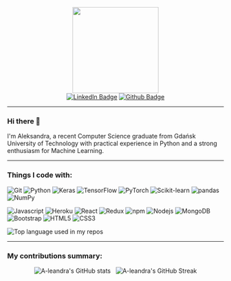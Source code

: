 <div id="header" align="center">
  <img src="https://media.giphy.com/media/RkX2zcpO79EAf82ESl/giphy.gif" width="200"/>
  <div id="badges">
    <a href="https://www.linkedin.com/in/aleksandra-nadzieja/" target="_blank"><img alt="LinkedIn Badge" src="https://img.shields.io/badge/LinkedIn-blue?style=for-the-badge&logo=linkedin&logoColor=white" /></a>
    <a href="https://github.com/a-leandra" target="_blank"><img alt="Github Badge" src="https://img.shields.io/badge/GitHub-grey?style=for-the-badge&logo=github&logoColor=white" /></a>
  </div>
  <img src="https://komarev.com/ghpvc/?username=a-leandra&style=flat-square&color=blue" alt=""/>
</div>



---

### Hi there 👋

I'm Aleksandra, a recent Computer Science graduate from Gdańsk University of Technology with practical experience in Python and a strong enthusiasm for Machine Learning.

---

### Things I code with:

<p>
  <img alt="Git" src="https://img.shields.io/badge/-Git-F05032?style=flat-square&logo=git&logoColor=white" />
  <img alt="Python" src="https://img.shields.io/badge/-Python-4178a8?style=flat-square&logo=python&logoColor=white" />
  
  <img alt="Keras" src="https://img.shields.io/badge/-Keras-d00000?style=flat-square&logo=keras&logoColor=white" />
  <img alt="TensorFlow" src="https://img.shields.io/badge/-TensorFlow-fc9c04?style=flat-square&logo=tensorflow&logoColor=white" />
  <img alt="PyTorch" src="https://img.shields.io/badge/-PyTorch-ee4d2d?style=flat-square&logo=pytorch&logoColor=white" />
  <img alt="Scikit-learn" src="https://img.shields.io/badge/-scikitlearn-f99b36?style=flat-square&logo=scikitlearn&logoColor=white" />
  <img alt="pandas" src="https://img.shields.io/badge/-pandas-130754?style=flat-square&logo=pandas&logoColor=white" />
  <img alt="NumPy" src="https://img.shields.io/badge/-NumPy-4d77cf?style=flat-square&logo=numpy&logoColor=white" />
</p>
<p>
  <img alt="Javascript" src="https://img.shields.io/badge/-JavaScript-f7df1c?style=flat-square&logo=javascript&logoColor=black" />
  <img alt="Heroku" src="https://img.shields.io/badge/-Heroku-430098?style=flat-square&logo=heroku&logoColor=white" />
  <img alt="React" src="https://img.shields.io/badge/-ReactJs-61DAFB?style=flat-square&logo=react&logoColor=black" /></a>
  <img alt="Redux" src="https://img.shields.io/badge/-Redux-764ABC?style=flat-square&logo=redux&logoColor=white" />
  <img alt="npm" src="https://img.shields.io/badge/-npm-CB3837?style=flat-square&logo=npm&logoColor=white" />
  <img alt="Nodejs" src="https://img.shields.io/badge/-Nodejs-43853d?style=flat-square&logo=Node.js&logoColor=white" />
  <img alt="MongoDB" src="https://img.shields.io/badge/-MongoDB-13aa52?style=flat-square&logo=mongodb&logoColor=white" />
  <img alt="Bootstrap" src="https://img.shields.io/badge/-Bootstrap-7953b3?style=flat-square&logo=bootstrap&logoColor=white" />
  <img alt="HTML5" src="https://img.shields.io/badge/-HTML5-E34F26?style=flat-square&logo=html5&logoColor=white" />
  <img alt="CSS3" src="https://img.shields.io/badge/-CSS3-264de4?style=flat-square&logo=css3&logoColor=white" />
</p>

<img width="" src="https://github-readme-stats.vercel.app/api/top-langs/?username=a-leandra&layout=compact&hide_title=1&card_width=300&theme=github_dark" alt="Top language used in my repos" />

---

### My contributions summary:

<p align="center">
    <img src="https://github-readme-stats.vercel.app/api?username=a-leandra&theme=github_dark&rank_icon=github" alt="A-leandra's GitHub stats">
    &nbsp;
    <img src="https://streak-stats.demolab.com?user=a-leandra&theme=github-dark-blue" alt="A-leandra's GitHub Streak">
    <!---&nbsp;
    <img src="https://github-readme-stats.vercel.app/api/top-langs/?username=a-leandra&theme=github_dark" alt="A-leandra's top languages"> -->
</p>

<!---
[![A-leandra's GitHub stats](https://github-readme-stats.vercel.app/api?username=a-leandra&theme=github_dark)](https://github.com/anuraghazra/github-readme-stats)
[![GitHub Streak](https://streak-stats.demolab.com?user=a-leandra&theme=github-dark-blue)](https://git.io/streak-stats)
[![A-leandra's top languages](https://github-readme-stats.vercel.app/api/top-langs/?username=a-leandra&theme=github_dark)](https://github.com/anuraghazra/github-readme-stats)

---

#### University
[![Readme Card](https://github-readme-stats.vercel.app/api/pin/?username=a-leandra&repo=checkers-AI&theme=github_dark)](https://github.com/a-leandra/checkers-AI)
[![Readme Card](https://github-readme-stats.vercel.app/api/pin/?username=a-leandra&repo=movies-browser&theme=github_dark)](https://github.com/a-leandra/movies-browser)
[![Readme Card](https://github-readme-stats.vercel.app/api/pin/?username=a-leandra&repo=bsk-project&theme=github_dark)](https://github.com/a-leandra/bsk-project)

#### Learning repos
[![Readme Card](https://github-readme-stats.vercel.app/api/pin/?username=a-leandra&repo=coding-interview-university&theme=github_dark)](https://github.com/a-leandra/coding-interview-university)
[![Readme Card](https://github-readme-stats.vercel.app/api/pin/?username=a-leandra&repo=coding-problems&theme=github_dark)](https://github.com/a-leandra/coding-problems)

[linkedin]: https://www.linkedin.com/in/aleksandra-nadzieja/
[github]: https://github.com/a-leandra
-->
